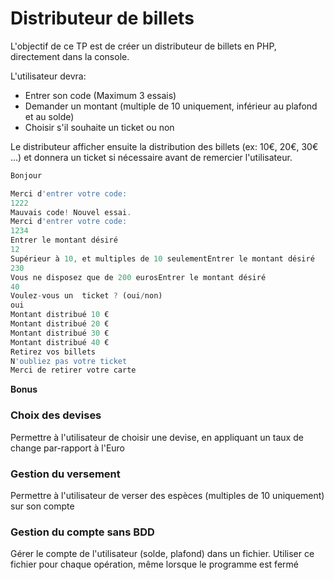 # Distributeur de billets

L'objectif de ce TP est de créer un distributeur de billets en PHP, directement dans la console.

L'utilisateur devra: 

- Entrer son code (Maximum 3 essais)
- Demander un montant (multiple de 10 uniquement, inférieur au plafond et au solde)
- Choisir s'il souhaite un ticket ou non

Le distributeur afficher ensuite la distribution des billets (ex: 10€, 20€, 30€ ...) et donnera un ticket si nécessaire avant de remercier l'utilisateur.


```javascript
Bonjour

Merci d'entrer votre code:
1222
Mauvais code! Nouvel essai.
Merci d'entrer votre code:
1234
Entrer le montant désiré
12
Supérieur à 10, et multiples de 10 seulementEntrer le montant désiré
230
Vous ne disposez que de 200 eurosEntrer le montant désiré
40
Voulez-vous un  ticket ? (oui/non)
oui
Montant distribué 10 €
Montant distribué 20 €
Montant distribué 30 €
Montant distribué 40 €
Retirez vos billets
N'oubliez pas votre ticket
Merci de retirer votre carte
```
**Bonus**

### Choix des devises

Permettre à l'utilisateur de choisir une devise, en appliquant un taux de change par-rapport à l'Euro

### Gestion du versement

Permettre à l'utilisateur de verser des espèces (multiples de 10 uniquement) sur son compte

### Gestion du compte sans BDD

Gérer le compte de l'utilisateur (solde, plafond) dans un fichier. Utiliser ce fichier pour chaque opération, même lorsque le programme est fermé
